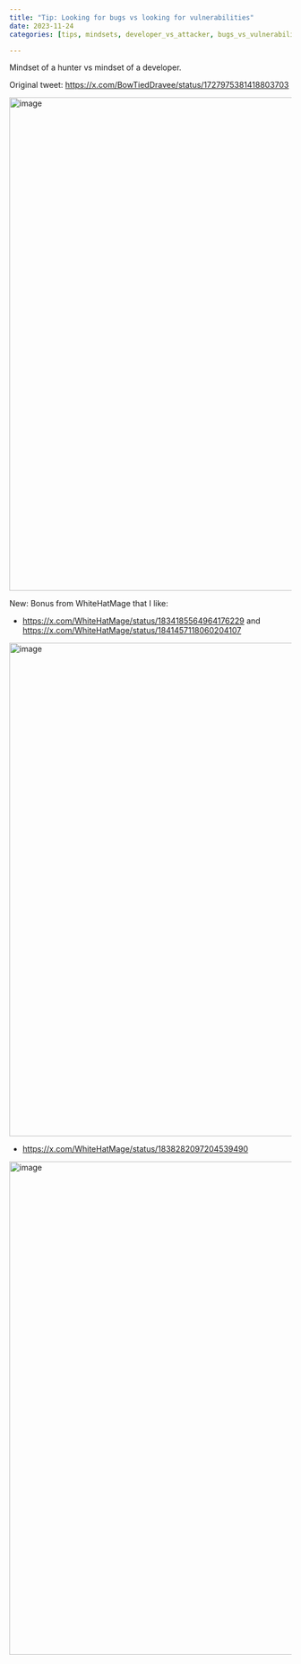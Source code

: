 ```yaml
---
title: "Tip: Looking for bugs vs looking for vulnerabilities"
date: 2023-11-24
categories: [tips, mindsets, developer_vs_attacker, bugs_vs_vulnerabilities]

---
```


Mindset of a hunter vs mindset of a developer.

Original tweet: https://x.com/BowTiedDravee/status/1727975381418803703

<img width="880" alt="image" src="https://github.com/user-attachments/assets/c5abf210-666b-45c9-a400-d531fb4f158d" />

New: Bonus from WhiteHatMage that I like: 

- https://x.com/WhiteHatMage/status/1834185564964176229 and https://x.com/WhiteHatMage/status/1841457118060204107

<img width="880" alt="image" src="https://github.com/user-attachments/assets/fc79cf26-7873-4c42-855f-284655ff1188" />

- https://x.com/WhiteHatMage/status/1838282097204539490

<img width="880" alt="image" src="https://github.com/user-attachments/assets/6f8a0817-32f1-4a30-a325-6b81fb0ffd7c" />
